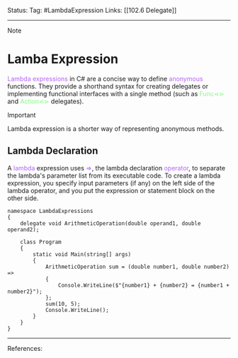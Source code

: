 Status: 
Tag: #LambdaExpression
Links: [[102.6 Delegate]]

---
> [!note] 
>  # Lamba Expression

<font style="color:#b562f9">Lambda expressions </font>in C# are a concise way to define <font style="color:#b562f9">anonymous</font> functions. They provide a shorthand syntax for creating delegates or implementing functional interfaces with a single method (such as <font style="color:#81fd83">Func⋖⋗</font> and <font style="color:#81fd83">Action⋖⋗</font> delegates).

> [!important] 
> Lambda expression is a shorter way of representing anonymous methods. 

## Lambda Declaration

A <font style="color:#b562f9">lambda</font> expression uses <font style="color:#b562f9">=></font>, the lambda declaration <font style="color:#b562f9">operator</font>, to separate the lambda's parameter list from its executable code. To create a lambda expression, you specify input parameters (if any) on the left side of the lambda operator, and you put the expression or statement block on the other side.

``` run-csharp
namespace LambdaExpressions
{
    delegate void ArithmeticOperation(double operand1, double operand2);

    class Program
    {
        static void Main(string[] args)
        {
            ArithmeticOperation sum = (double number1, double number2) =>
            {
                Console.WriteLine($"{number1} + {number2} = {number1 + number2}");
            };
            sum(10, 5);
            Console.WriteLine();
        }
    }
}
```

---
References: